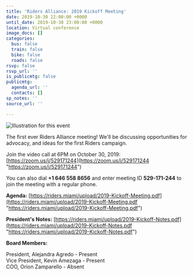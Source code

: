 ```yaml
---
title: 'Riders Alliance: 2019 Kickoff Meeting'
date: 2019-10-30 22:00:00 +0000
until_date: 2019-10-30 23:00:00 +0000
location: Virtual conference
image_docs: []
categories:
  bus: false
  train: false
  bike: false
  roads: false
rsvp: false
rsvp_url: ''
is_publicmtg: false
publicmtg:
  agenda_url: ''
  contacts: []
sp_notes: ''
source_url: ''

---
```

![Illustration for this event](/upload/kickoff-max-2019.png "Illustration for this event")

The first ever Riders Alliance meeting! We'll be discussing opportunities for advocacy, and ideas for the first Riders campaign.

Join the video call at 6PM on October 30, 2019: [https://zoom.us/j/529171244](https://zoom.us/j/529171244 "https://zoom.us/j/529171244")

You can also dial **+1 646 558 8656** and enter meeting ID **529-171-244** to join the meeting with a regular phone.

**Agenda:** [https://riders.miami/upload/2019-Kickoff-Meeting.pdf](https://riders.miami/upload/2019-Kickoff-Meeting.pdf "https://riders.miami/upload/2019-Kickoff-Meeting.pdf")

**President's Notes:** [https://riders.miami/upload/2019-Kickoff-Notes.pdf](https://riders.miami/upload/2019-Kickoff-Notes.pdf "https://riders.miami/upload/2019-Kickoff-Notes.pdf")

**Board Members:**

President, Alejandra Agredo - Present  
Vice President, Kevin Amezaga - Present  
COO, Orion Zamparello - Absent